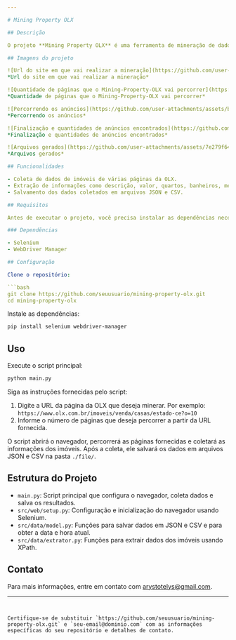 ```yaml
---

# Mining Property OLX

## Descrição

O projeto **Mining Property OLX** é uma ferramenta de mineração de dados que coleta informações de imóveis listados no site OLX. Utilizando o Selenium para automação de navegador, o script percorre as páginas fornecidas pelo usuário e extrai dados sobre imóveis, salvando-os em formatos JSON e CSV.

## Imagens do projeto

![Url do site em que vai realizar a mineração](https://github.com/user-attachments/assets/de15d9d5-1f48-4027-923d-c36ee22ed5a8)
*Url do site em que vai realizar a mineração*

![Quantidade de páginas que o Mining-Property-OLX vai percorrer](https://github.com/user-attachments/assets/0ae63ed3-bf88-4639-aa6b-2a21b8861900)
*Quantidade de páginas que o Mining-Property-OLX vai percorrer*

![Percorrendo os anúncios](https://github.com/user-attachments/assets/b56fcc11-c8cb-4109-99a4-d3dd6232bf39)
*Percorrendo os anúncios*

![Finalização e quantidades de anúncios encontrados](https://github.com/user-attachments/assets/546cd1b5-959c-4205-bc8a-8cd1e5fb5159)
*Finalização e quantidades de anúncios encontrados*

![Arquivos gerados](https://github.com/user-attachments/assets/7e279f64-67ca-4997-ac10-e8385304f2ac)
*Arquivos gerados*

## Funcionalidades

- Coleta de dados de imóveis de várias páginas da OLX.
- Extração de informações como descrição, valor, quartos, banheiros, metros quadrados, vagas de garagem, cidade, bairro e data de postagem.
- Salvamento dos dados coletados em arquivos JSON e CSV.

## Requisitos

Antes de executar o projeto, você precisa instalar as dependências necessárias. Certifique-se de ter o Python instalado.

### Dependências

- Selenium
- WebDriver Manager

## Configuração

Clone o repositório:

```bash
git clone https://github.com/seuusuario/mining-property-olx.git
cd mining-property-olx
```

Instale as dependências:

```bash
pip install selenium webdriver-manager
```

## Uso

Execute o script principal:

```bash
python main.py
```

Siga as instruções fornecidas pelo script:

1. Digite a URL da página da OLX que deseja minerar. Por exemplo: `https://www.olx.com.br/imoveis/venda/casas/estado-ce?o=10`
2. Informe o número de páginas que deseja percorrer a partir da URL fornecida.

O script abrirá o navegador, percorrerá as páginas fornecidas e coletará as informações dos imóveis. Após a coleta, ele salvará os dados em arquivos JSON e CSV na pasta `./file/`.

## Estrutura do Projeto

- `main.py`: Script principal que configura o navegador, coleta dados e salva os resultados.
- `src/web/setup.py`: Configuração e inicialização do navegador usando Selenium.
- `src/data/model.py`: Funções para salvar dados em JSON e CSV e para obter a data e hora atual.
- `src/data/extrator.py`: Funções para extrair dados dos imóveis usando XPath.

## Contato

Para mais informações, entre em contato com arystotelys@gmail.com.

---
```


Certifique-se de substituir `https://github.com/seuusuario/mining-property-olx.git` e `seu-email@dominio.com` com as informações específicas do seu repositório e detalhes de contato.
